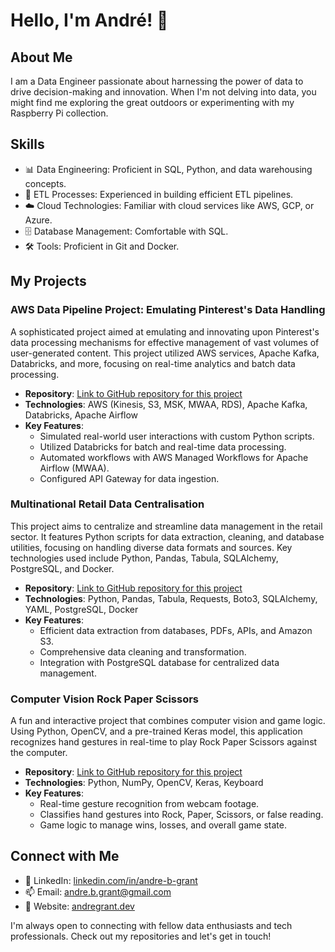 # Hello, I'm André! 👋

## About Me
I am a Data Engineer passionate about harnessing the power of data to drive decision-making and innovation. When I'm not delving into data, you might find me exploring the great outdoors or experimenting with my Raspberry Pi collection.

## Skills
- 📊 Data Engineering: Proficient in SQL, Python, and data warehousing concepts.
- 🔄 ETL Processes: Experienced in building efficient ETL pipelines.
- ☁️ Cloud Technologies: Familiar with cloud services like AWS, GCP, or Azure.
- 🗄️ Database Management: Comfortable with SQL.
- 🛠️ Tools: Proficient in Git and Docker.

## My Projects

### AWS Data Pipeline Project: Emulating Pinterest's Data Handling
A sophisticated project aimed at emulating and innovating upon Pinterest's data processing mechanisms for effective management of vast volumes of user-generated content. This project utilized AWS services, Apache Kafka, Databricks, and more, focusing on real-time analytics and batch data processing.

- **Repository**: [Link to GitHub repository for this project](https://github.com/freestyleabg/pinterest-data-pipeline792)
- **Technologies**: AWS (Kinesis, S3, MSK, MWAA, RDS), Apache Kafka, Databricks, Apache Airflow
- **Key Features**:
  - Simulated real-world user interactions with custom Python scripts.
  - Utilized Databricks for batch and real-time data processing.
  - Automated workflows with AWS Managed Workflows for Apache Airflow (MWAA).
  - Configured API Gateway for data ingestion.

### Multinational Retail Data Centralisation
This project aims to centralize and streamline data management in the retail sector. It features Python scripts for data extraction, cleaning, and database utilities, focusing on handling diverse data formats and sources. Key technologies used include Python, Pandas, Tabula, SQLAlchemy, PostgreSQL, and Docker.

- **Repository**: [Link to GitHub repository for this project](https://github.com/freestyleabg/multinational-retail-data-centralisation319)
- **Technologies**: Python, Pandas, Tabula, Requests, Boto3, SQLAlchemy, YAML, PostgreSQL, Docker
- **Key Features**: 
  - Efficient data extraction from databases, PDFs, APIs, and Amazon S3.
  - Comprehensive data cleaning and transformation.
  - Integration with PostgreSQL database for centralized data management.

### Computer Vision Rock Paper Scissors
A fun and interactive project that combines computer vision and game logic. Using Python, OpenCV, and a pre-trained Keras model, this application recognizes hand gestures in real-time to play Rock Paper Scissors against the computer.

- **Repository**: [Link to GitHub repository for this project](https://github.com/freestyleabg/computer-vision-rock-paper-scissors)
- **Technologies**: Python, NumPy, OpenCV, Keras, Keyboard
- **Key Features**:
  - Real-time gesture recognition from webcam footage.
  - Classifies hand gestures into Rock, Paper, Scissors, or false reading.
  - Game logic to manage wins, losses, and overall game state.

## Connect with Me
- 💼 LinkedIn: [linkedin.com/in/andre-b-grant](https://www.linkedin.com/in/andre-b-grant/)
- 📫 Email: [andre.b.grant@gmail.com](mailto:andre.b.grant@gmail.com)
- 📝 Website: [andregrant.dev](https://andregrant.dev)

I'm always open to connecting with fellow data enthusiasts and tech professionals. Check out my repositories and let's get in touch!
